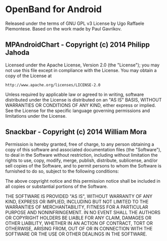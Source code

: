 OpenBand for Android
====================

Released under the terms of GNU GPL v3 License by Ugo Raffaele Piemontese.
Based on the work made by Paul Gavrikov.

[xiaomi-miband-android]: https://github.com/paulgavrikov/xiaomi-miband-android


MPAndroidChart - Copyright (c) 2014 Philipp Jahoda
--------------------------------------------------

Licensed under the Apache License, Version 2.0 (the "License"); you may not use this file except in compliance with the License.
You may obtain a copy of the License at

    http://www.apache.org/licenses/LICENSE-2.0

Unless required by applicable law or agreed to in writing, software distributed under the License is distributed on an "AS IS" BASIS, WITHOUT WARRANTIES OR CONDITIONS OF ANY KIND, either express or implied.
See the License for the specific language governing permissions and limitations under the License.

[MPAndroidChart]: https://github.com/PhilJay/MPAndroidChart


Snackbar - Copyright (c) 2014 William Mora
------------------------------------------

Permission is hereby granted, free of charge, to any person obtaining a copy of this software and associated documentation files (the "Software"), to deal in the Software without restriction, including without limitation the rights to use, copy, modify, merge, publish, distribute, sublicense, and/or sell copies of the Software, and to permit persons to whom the Software is furnished to do so, subject to the following conditions:

The above copyright notice and this permission notice shall be included in all copies or substantial portions of the Software.

THE SOFTWARE IS PROVIDED "AS IS", WITHOUT WARRANTY OF ANY KIND, EXPRESS OR IMPLIED, INCLUDING BUT NOT LIMITED TO THE WARRANTIES OF MERCHANTABILITY, FITNESS FOR A PARTICULAR PURPOSE AND NONINFRINGEMENT. IN NO EVENT SHALL THE AUTHORS OR COPYRIGHT HOLDERS BE LIABLE FOR ANY CLAIM, DAMAGES OR OTHER LIABILITY, WHETHER IN AN ACTION OF CONTRACT, TORT OR OTHERWISE, ARISING FROM, OUT OF OR IN CONNECTION WITH THE SOFTWARE OR THE USE OR OTHER DEALINGS IN THE SOFTWARE.

[Snackbar]: https://github.com/nispok/snackbar